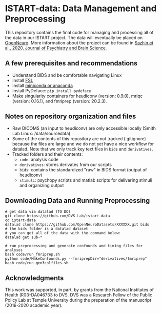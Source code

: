 # ISTART-data: Data Management and Preprocessing
This repository contains the final code for managing and processing all of the data in our ISTART project. The data will eventually be placed on [OpenNeuro][openneuro]. More information about the project can be found in [Sazhin et al., 2020, Journal of Psychiatry and Brain Science.](https://doi.org/10.20900/jpbs.20200024)



## A few prerequisites and recommendations
- Understand BIDS and be comfortable navigating Linux
- Install [FSL](https://fsl.fmrib.ox.ac.uk/fsl/fslwiki/FslInstallation)
- Install [miniconda or anaconda](https://stackoverflow.com/questions/45421163/anaconda-vs-miniconda)
- Install PyDeface: `pip install pydeface`
- Make singularity containers for heudiconv (version: 0.9.0), mriqc (version: 0.16.1), and fmriprep (version: 20.2.3).


## Notes on repository organization and files
- Raw DICOMS (an input to heudiconv) are only accessible locally (Smith Lab Linux: /data/sourcedata)
- Some of the contents of this repository are not tracked (.gitignore) because the files are large and we do not yet have a nice workflow for datalad. Note that we only track key text files in `bids` and `derivatives`.
- Tracked folders and their contents:
  - `code`: analysis code
  - `derivatives`: stores derivates from our scripts
  - `bids`: contains the standardized "raw" in BIDS format (output of heudiconv)
  - `stimuli`: psychopy scripts and matlab scripts for delivering stimuli and organizing output


## Downloading Data and Running Preprocessing
```
# get data via datalad (TO DO)
git clone https://github.com/DVS-Lab/istart-data
cd istart-data
datalad clone https://github.com/OpenNeuroDatasets/XXXXXX.git bids
# the bids folder is a datalad dataset
# you can get all of the data with the command below:
datalad get sub-*

# run preprocessing and generate confounds and timing files for analyses
bash code/run_fmriprep.sh
python code/MakeConfounds.py --fmriprepDir="derivatives/fmriprep"
bash code/run_gen3colfiles.sh

```


## Acknowledgments
This work was supported, in part, by grants from the National Institutes of Health (R03-DA046733 to DVS. DVS was a Research Fellow of the Public Policy Lab at Temple University during the preparation of the manuscript (2019-2020 academic year).

[openneuro]: https://openneuro.org/
